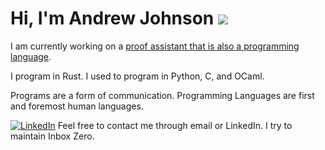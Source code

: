 # Hi, I'm Andrew Johnson ![](https://komarev.com/ghpvc/?username=andrew-johnson-4)

I am currently working on a [proof assistant that is also a programming language](https://andrew-johnson-4.github.io/lsts-tutorial/index.html).

I program in Rust. I used to program in Python, C, and OCaml.

Programs are a form of communication. Programming Languages are first and foremost human languages.

[![LinkedIn](https://img.shields.io/badge/LinkedIn-0077B5?style=for-the-badge&logo=linkedin&logoColor=white)](https://www.linkedin.com/in/karmafeeder/)
Feel free to contact me through email or LinkedIn. I try to maintain Inbox Zero.
